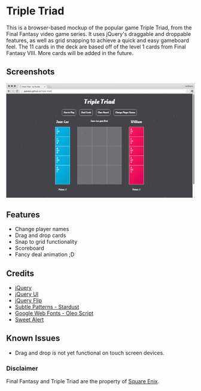 # Triple Triad

This is a browser-based mockup of the popular game Triple Triad, from the Final Fantasy video game series. It uses jQuery's draggable and droppable features, as well as grid snapping to achieve a quick and easy gameboard feel. The 11 cards in the deck are based off of the level 1 cards from Final Fantasy VIII. More cards will be added in the future.

## Screenshots
![Triple Triad Screenshot](img/triple-triad_screenshot.png "Triple Triad Screenshot")

## Features
* Change player names
* Drag and drop cards
* Snap to grid functionality
* Scoreboard
* Fancy deal animation ;D

## Credits
* [jQuery](http://jquery.com)
* [jQuery UI](http://jqueryui.com)
* [jQuery Flip](http://nnattawat.github.io/flip/)
* [Subtle Patterns - Stardust](http://subtlepatterns.com/stardust)
* [Google Web Fonts - Oleo Script](http://google.com/fonts)
* [Sweet Alert](http://t4t5.github.io/sweetalert/)

## Known Issues
* Drag and drop is not yet functional on touch screen devices.

### Disclaimer
Final Fantasy and Triple Triad are the property of [Square Enix](http://square-enix.com).
